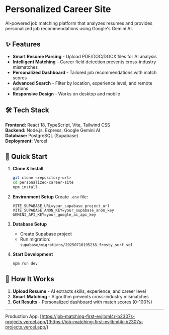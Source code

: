 # Personalized Career Site

AI-powered job matching platform that analyzes resumes and provides personalized job recommendations using Google's Gemini AI.

## ✨ Features

- **Smart Resume Parsing** - Upload PDF/DOC/DOCX files for AI analysis
- **Intelligent Matching** - Career field detection prevents cross-industry mismatches
- **Personalized Dashboard** - Tailored job recommendations with match scores
- **Advanced Search** - Filter by location, experience level, and remote options
- **Responsive Design** - Works on desktop and mobile

## 🛠️ Tech Stack

**Frontend:** React 18, TypeScript, Vite, Tailwind CSS  
**Backend:** Node.js, Express, Google Gemini AI  
**Database:** PostgreSQL (Supabase)  
**Deployment:** Vercel

## 🚀 Quick Start

1. **Clone & Install**
   ```bash
   git clone <repository-url>
   cd personalized-career-site
   npm install
   ```

2. **Environment Setup**
   Create `.env` file:
   ```env
   VITE_SUPABASE_URL=your_supabase_project_url
   VITE_SUPABASE_ANON_KEY=your_supabase_anon_key
   GEMINI_API_KEY=your_google_ai_api_key
   ```

3. **Database Setup**
   - Create Supabase project
   - Run migration: `supabase/migrations/20250710195238_frosty_surf.sql`

4. **Start Development**
   ```bash
   npm run dev
   ```

## 🎯 How It Works

1. **Upload Resume** - AI extracts skills, experience, and career level
2. **Smart Matching** - Algorithm prevents cross-industry mismatches
3. **Get Results** - Personalized dashboard with match scores (0-100%)

---

Production App: [https://job-matching-first-evjlbml4r-b2307s-projects.vercel.app/](https://job-matching-first-evjlbml4r-b2307s-projects.vercel.app/)

